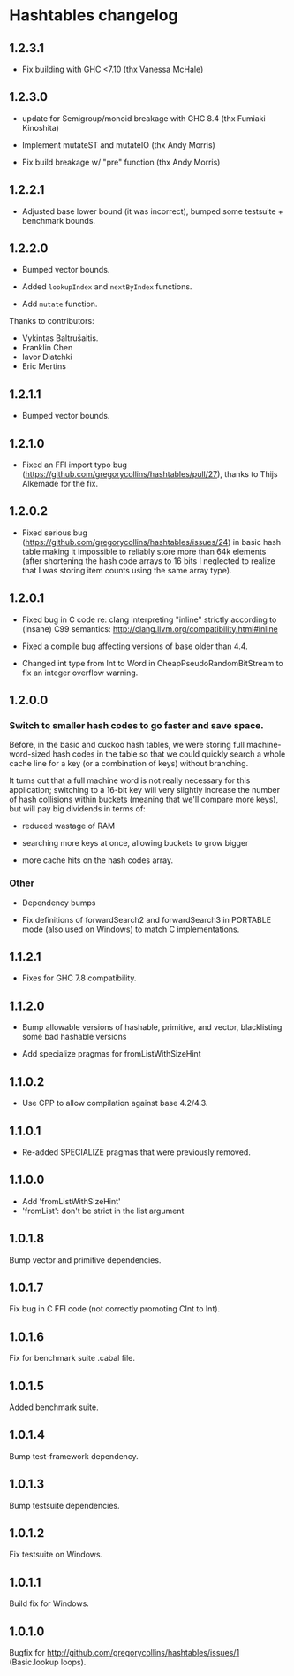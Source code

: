 # Hashtables changelog

## 1.2.3.1

  - Fix building with GHC <7.10 (thx Vanessa McHale)

## 1.2.3.0

  - update for Semigroup/monoid breakage with GHC 8.4 (thx Fumiaki Kinoshita)
  
  - Implement mutateST and mutateIO (thx Andy Morris)
  
  - Fix build breakage w/ "pre" function (thx Andy Morris)

## 1.2.2.1

  - Adjusted base lower bound (it was incorrect), bumped some testsuite +
    benchmark bounds.

## 1.2.2.0
  - Bumped vector bounds.

  - Added `lookupIndex` and `nextByIndex` functions.
  - Add `mutate` function.

Thanks to contributors:

  - Vykintas Baltrušaitis.
  - Franklin Chen
  - Iavor Diatchki
  - Eric Mertins

## 1.2.1.1
  - Bumped vector bounds.

## 1.2.1.0

  - Fixed an FFI import typo bug
    (https://github.com/gregorycollins/hashtables/pull/27), thanks to Thijs
    Alkemade for the fix.

## 1.2.0.2

  - Fixed serious bug (https://github.com/gregorycollins/hashtables/issues/24)
    in basic hash table making it impossible to reliably store more than 64k
    elements (after shortening the hash code arrays to 16 bits I neglected to
    realize that I was storing item counts using the same array type).

## 1.2.0.1

  - Fixed bug in C code re: clang interpreting "inline" strictly according to
    (insane) C99 semantics: http://clang.llvm.org/compatibility.html#inline

  - Fixed a compile bug affecting versions of base older than 4.4.

  - Changed int type from Int to Word in CheapPseudoRandomBitStream to fix an
    integer overflow warning.

## 1.2.0.0

### Switch to smaller hash codes to go faster and save space.

Before, in the basic and cuckoo hash tables, we were storing full
machine-word-sized hash codes in the table so that we could quickly search a
whole cache line for a key (or a combination of keys) without branching.

It turns out that a full machine word is not really necessary for this
application; switching to a 16-bit key will very slightly increase the number
of hash collisions within buckets (meaning that we'll compare more keys), but
will pay big dividends in terms of:

  - reduced wastage of RAM

  - searching more keys at once, allowing buckets to grow bigger

  - more cache hits on the hash codes array.

### Other

  - Dependency bumps

  - Fix definitions of forwardSearch2 and forwardSearch3 in PORTABLE mode (also
    used on Windows) to match C implementations.

## 1.1.2.1
  - Fixes for GHC 7.8 compatibility.

## 1.1.2.0
  - Bump allowable versions of hashable, primitive, and vector, blacklisting
    some bad hashable versions

  - Add specialize pragmas for fromListWithSizeHint

## 1.1.0.2
  - Use CPP to allow compilation against base 4.2/4.3.

## 1.1.0.1
  - Re-added SPECIALIZE pragmas that were previously removed.

## 1.1.0.0
  - Add 'fromListWithSizeHint'
  - 'fromList': don't be strict in the list argument

## 1.0.1.8
Bump vector and primitive dependencies.

## 1.0.1.7
Fix bug in C FFI code (not correctly promoting CInt to Int).

## 1.0.1.6
Fix for benchmark suite .cabal file.

## 1.0.1.5
Added benchmark suite.

## 1.0.1.4
Bump test-framework dependency.

## 1.0.1.3
Bump testsuite dependencies.

## 1.0.1.2
Fix testsuite on Windows.

## 1.0.1.1
Build fix for Windows.

## 1.0.1.0

Bugfix for http://github.com/gregorycollins/hashtables/issues/1 (Basic.lookup
loops).
